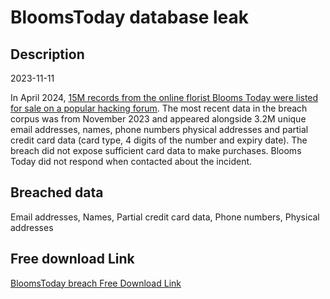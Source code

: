# BloomsToday database leak

## Description

2023-11-11

In April 2024, <a href="https://dailydarkweb.net/blooms-today-alleged-data-breach-threat-actor-offers-15-million-records-for-sale-at-5000/" target="_blank" rel="noopener">15M records from the online florist Blooms Today were listed for sale on a popular hacking forum</a>. The most recent data in the breach corpus was from November 2023 and appeared alongside 3.2M unique email addresses, names, phone numbers physical addresses and partial credit card data (card type, 4 digits of the number and expiry date). The breach did not expose sufficient card data to make purchases. Blooms Today did not respond when contacted about the incident.

## Breached data

Email addresses, Names, Partial credit card data, Phone numbers, Physical addresses

## Free download Link

[BloomsToday breach Free Download Link](https://link-to.net/1229997/628.8709476685162/dynamic/?r=aHR0cHM6Ly93d3cubWVkaWFmaXJlLmNvbS92aWV3L1NWTG9yc0VwODZtaTJjSi9ibG9vbXN0b2RheS5jb20vZmlsZQ==)